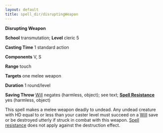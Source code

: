 ```yaml
---
layout: default
title: spell_dir/disruptingWeapon
---
```

 **Disrupting Weapon**

**School** transmutation; **Level** cleric 5

**Casting Time** 1 standard action

**Components** V, S

**Range** touch

**Targets** one melee weapon

**Duration** 1 round/level

**Saving Throw** [Will](../combat#_will) negates (harmless, object); see text; **[Spell Resistance](../glossary#_spell-resistance)** yes (harmless, object)

This spell makes a melee weapon deadly to undead. Any undead creature with HD equal to or less than your caster level must succeed on a [Will](../combat#_will) save or be destroyed utterly if struck in combat with this weapon. [Spell resistance](../glossary#_spell-resistance) does not apply against the destruction effect.

